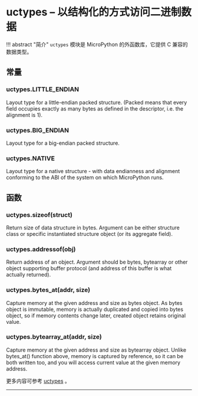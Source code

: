 # **uctypes** – 以结构化的方式访问二进制数据

!!! abstract "简介"
    `uctypes` 模块是 MicroPython 的外函数库，它提供 C 兼容的数据类型。

## 常量
### **uctypes.LITTLE_ENDIAN**
Layout type for a little-endian packed structure. (Packed means that every field occupies exactly as many bytes as defined in the descriptor, i.e. the alignment is 1).

### **uctypes.BIG_ENDIAN**  
Layout type for a big-endian packed structure.

### **uctypes.NATIVE**  
Layout type for a native structure - with data endianness and alignment conforming to the ABI of the system on which MicroPython runs.

## 函数
### **uctypes.sizeof**(struct)  
Return size of data structure in bytes. Argument can be either structure class or specific instantiated structure object (or its aggregate field).

### **uctypes.addressof**(obj)  
Return address of an object. Argument should be bytes, bytearray or other object supporting buffer protocol (and address of this buffer is what actually returned).

### **uctypes.bytes_at**(addr, size)  
Capture memory at the given address and size as bytes object. As bytes object is immutable, memory is actually duplicated and copied into bytes object, so if memory contents change later, created object retains original value.

### **uctypes.bytearray_at**(addr, size)  
Capture memory at the given address and size as bytearray object. Unlike bytes_at() function above, memory is captured by reference, so it can be both written too, and you will access current value at the given memory address.

更多内容可参考 [uctypes](http://docs.micropython.org/en/latest/pyboard/library/uctypes.html) 。

----------